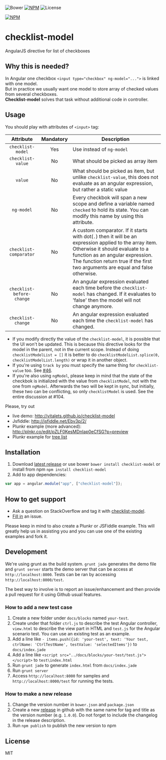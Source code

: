 ![Bower](https://img.shields.io/bower/v/checklist-model.svg) [![NPM](https://img.shields.io/npm/v/checklist-model.svg)](https://www.npmjs.com/package/checklist-model) ![License](https://img.shields.io/npm/l/checklist-model.svg)

[![NPM](https://nodei.co/npm/checklist-model.png)](https://nodei.co/npm/checklist-model/)

# checklist-model
AngularJS directive for list of checkboxes

## Why this is needed?  
In Angular one checkbox `<input type="checkbox" ng-model="...">` is linked 
with one model.  
But in practice we usually want one model to store array of checked values 
from several checkboxes.  
**Checklist-model** solves that task without additional code in controller.   

## Usage
You should play with attributes of `<input>` tag:
  
| Attribute                 | Mandatory | Description                                   |
| :-----------------------: | :-------: | --------------------------------------------- |
| `checklist-model`         | Yes       | Use instead of `ng-model`                     |
| `checklist-value`         | No        | What should be picked as array item           |
| `value`                   | No        | What should be picked as item, but unlike `checklist-value`, this does not evaluate as an angular expression, but rather a static value |
| `ng-model`                | No        | Every checkbok will span a new scope and define a variable named `checked` to hold its state. You can modify this name by using this attribute. |
| `checklist-comparator`    | No   | A custom comparator. If it starts with dot(`.`) then it will be an expression applied to the array item. Otherwise it should evaluate to a function as an angular expression. The function return true if the first two arguments are equal and false otherwise. |
| `checklist-before-change` | No       | An angular expression evaluated each time before the `checklist-model` has changed. If it evaluates to 'false' then the model will not change anymore. |
| `checklist-change`        | No       | An angular expression evaluated each time the `checklist-model` has changed. |

* If you modify directly the value of the `checklist-model`, it is possible that the UI won't be updated. This is because this directive looks for the model in the parent, not in the current scope. Instead of doing `checklistModelList = []` it is better to do `checklistModelList.splice(0, checklistModelList.length)` or wrap it in another object.
* If you're using `track by` you must specify the same thing for `checklist-value` too. See [#46](https://github.com/vitalets/checklist-model/issues/46).
* If you're also using `ngModel`, please keep in mind that the state of the checkbok is initialized with the value from `checklistModel`, not with the one from `ngModel`. Afterwards the two will be kept in sync, but initially, these two can be conflicting, so only `checklistModel` is used. See the entire discussion at #104.

Please, try out
* live demo: http://vitalets.github.io/checklist-model
* Jsfiddle: http://jsfiddle.net/Ebv3p/2/  
* Plunkr example (more advanced): http://plnkr.co/edit/pZLF0KesMDnIap0eCfSG?p=preview
* Plunkr example for [tree list](http://plnkr.co/edit/QPLk98pCljp8dFtptSYz?p=preview)

## Installation
1. Download [latest release](https://github.com/vitalets/checklist-model/releases) or use bower `bower install checklist-model` or install from npm `npm install checklist-model`
2. Add to app dependencies:
````js
var app = angular.module("app", ["checklist-model"]);
````

## How to get support
* Ask a question on StackOverflow and tag it with [checklist-model](http://stackoverflow.com/questions/tagged/checklist-model).
* [Fill in](https://github.com/vitalets/checklist-model/issues/new) an issue.

Please keep in mind to also create a Plunkr or JSFiddle example. This will greatly help us in assisting you and you can use one of the existing examples and fork it.

## Development
We're using grunt as the build system. `grunt jade` generates the demo file and `grunt server` starts the demo server that can be access at `http://localhost:8000`. Tests can be ran by accessing `http://localhost:8000/test`.

The best way to involve is to report an issue/enhancement and then provide a pull request for it using Github usual features.

### How to add a new test case
1. Create a new folder under `docs/blocks` named `your-test`.
2. Create under that folder `ctrl.js` to describe the test Angular controller, `view.html` to describe the view part in HTML and `test.js` for the Angular scenario test. You can use an existing test as an example.
3. Add a line like `- items.push({id: 'your-test', text: 'Your test, ctrlName: 'CtrlTestName', testValue: 'selectedItems'})` to `docs/index.jade`
4. Add a line like `<script src="../docs/blocks/your-test/test.js"></script>` to `test\index.html`
5. Run `grunt jade` to generate `index.html` from `docs/index.jade`
6. Run `grunt server`
7. Access `http://localhost:8000` for samples and `http://localhost:8000/test` for running the tests.

### How to make a new release
1. Change the version number in `bower.json` and `package.json`
2. Create a new [release](https://github.com/vitalets/checklist-model/releases) in github with the same name for tag and title as the version number (e.g. `1.0.0`). Do not forget to include the changelog in the release description.
3. Run `npm publish` to publish the new version to npm

## License
MIT 
